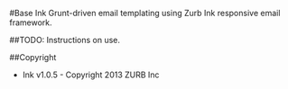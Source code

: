 #Base Ink
Grunt-driven email templating using Zurb Ink responsive email framework.

##TODO:
Instructions on use.

##Copyright
* Ink v1.0.5 - Copyright 2013 ZURB Inc
